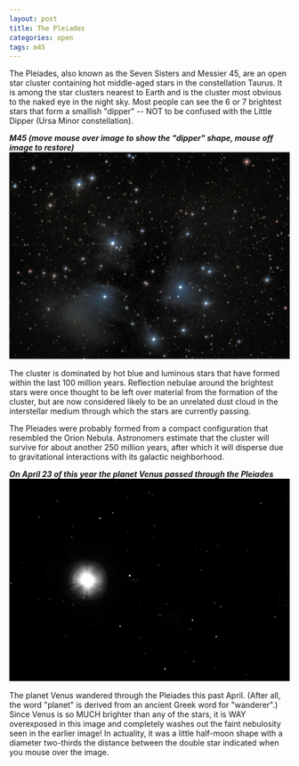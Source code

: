 ```yaml
---
layout: post
title: The Pleiades
categories: open
tags: m45
---
```


The Pleiades, also known as the Seven Sisters and Messier 45, are an open star cluster containing hot middle-aged stars in the constellation Taurus. It is among the star clusters nearest to Earth and is the cluster most obvious to the naked eye in the night sky. Most people can see the 6 or 7 brightest stars that form a smallish "dipper" -- NOT to be confused with the Little Dipper (Ursa Minor constellation).

_**M45  (move mouse over image to show the "dipper" shape, mouse off image to restore)**_
<img src = "../images/m45_2020-02-22T21_54_39_Stack_16bits_202frames_606s_200621B.jpg"
alt = "m45 seen using Celestron RASA 8 and ZWO ASI183MC"
onmouseover = "this.src='../images/m45_2020-02-22t21_54_39_stack_16bits_202frames_606s_200621b_notes.jpg'"
onmouseout = "this.src='../images/m45_2020-02-22T21_54_39_Stack_16bits_202frames_606s_200621B.jpg'"
/>

The cluster is dominated by hot blue and luminous stars that have formed within the last 100 million years. Reflection nebulae around the brightest stars were once thought to be left over material from the formation of the cluster, but are now considered likely to be an unrelated dust cloud in the interstellar medium through which the stars are currently passing.

The Pleiades were probably formed from a compact configuration that resembled the Orion Nebula. Astronomers estimate that the cluster will survive for about another 250 million years, after which it will disperse due to gravitational interactions with its galactic neighborhood.

_**On April 23 of this year the planet Venus passed through the Pleiades**_
<img src = "../images/venus+m45_2020-04-03T20_31_37_Stack_16bits_61frames_61s.jpg"
alt = "venus+m45 seen using Celestron RASA 8 and ZWO ASI183MC"
onmouseover = "this.src='../images/venus+m45_2020-04-03t20_31_37_stack_16bits_61frames_61s_notes.jpg'"
onmouseout = "this.src='../images/venus+m45_2020-04-03T20_31_37_Stack_16bits_61frames_61s.jpg'"
/>

The planet Venus wandered through the Pleiades this past April.  (After all, the word "planet" is derived from an ancient Greek word for "wanderer".)
Since Venus is so MUCH brighter than any of the stars, it is WAY overexposed in this image and completely washes out the faint nebulosity seen in the earlier image! In actuality, it was a little half-moon shape with a diameter two-thirds the distance between the double star indicated when you mouse over the image.